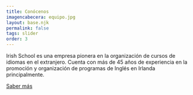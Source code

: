 ```yaml
---
title: Conócenos
imagencabecera: equipo.jpg
layout: base.njk
permalink: false
tags: slider
order: 3
---
```


Irish School es una empresa pionera en la organización de cursos de idiomas en el extranjero. Cuenta con más de 45 años de experiencia en la promoción y organización de programas de Inglés en Irlanda principalmente.

[Saber más](/sobre-nosotros/)
